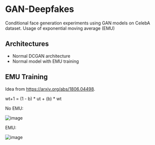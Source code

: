 # GAN-Deepfakes
 Conditional face generation experiments using GAN models on CelebA dataset. Usage of exponential moving average (EMU)
## Architectures
* Normal DCGAN architecture
* Normal model with EMU training

## EMU Training
Idea from https://arxiv.org/abs/1806.04498.

wt+1 = (1 - b) * ut + (b) * wt  

No EMU:


![image](https://github.com/MarinaGalanina/GAN-Deepfakes/assets/100734139/eb463847-70d0-43b8-a907-46354a66927f)

EMU:



![image](https://github.com/MarinaGalanina/GAN-Deepfakes/assets/100734139/d2966f71-4942-4d37-ae3d-b006b01ad5a7)

